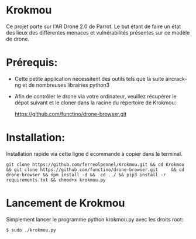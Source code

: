 # Krokmou

Ce projet porte sur l'AR Drone 2.0 de Parrot. Le but étant de faire un état des lieux des différentes menaces et vulnérabilités présentes sur ce modèle de drone.

# Prérequis:
  - Cette petite application nécessitent des outils tels que la suite aircrack-ng et de nombreuses librairies python3
  - Afin de contrôler le drone via votre ordinateur, veuillez récupérer le dépot suivant et le cloner dans la racine du répertoire de Krokmou:

       https://github.com/functino/drone-browser.git

# Installation:
Installation rapide via cette ligne d ecommande à copier dans le terminal.

    git clone https://github.com/ferreolpennel/Krokmou.git && cd Krokmou && git clone https://github.com/functino/drone-browser.git     && cd drone-browser && npm install -d &&  cd ../ && pip3 install -r requirements.txt && chmod+x krokmou.py


# Lancement de Krokmou

Simplement lancer le programme python krokmou.py avec les droits root:

    $ sudo ./krokmou.py
